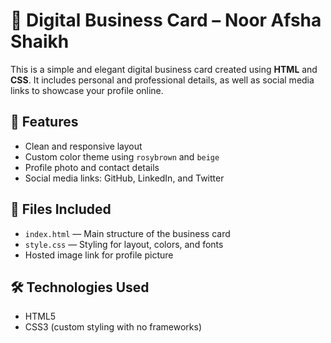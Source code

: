 # 💼 Digital Business Card – Noor Afsha Shaikh

This is a simple and elegant digital business card created using **HTML** and **CSS**. It includes personal and professional details, as well as social media links to showcase your profile online.

## 🌟 Features

- Clean and responsive layout
- Custom color theme using `rosybrown` and `beige`
- Profile photo and contact details
- Social media links: GitHub, LinkedIn, and Twitter

## 📁 Files Included

- `index.html` — Main structure of the business card
- `style.css` — Styling for layout, colors, and fonts
- Hosted image link for profile picture

## 🛠️ Technologies Used

- HTML5
- CSS3 (custom styling with no frameworks)

